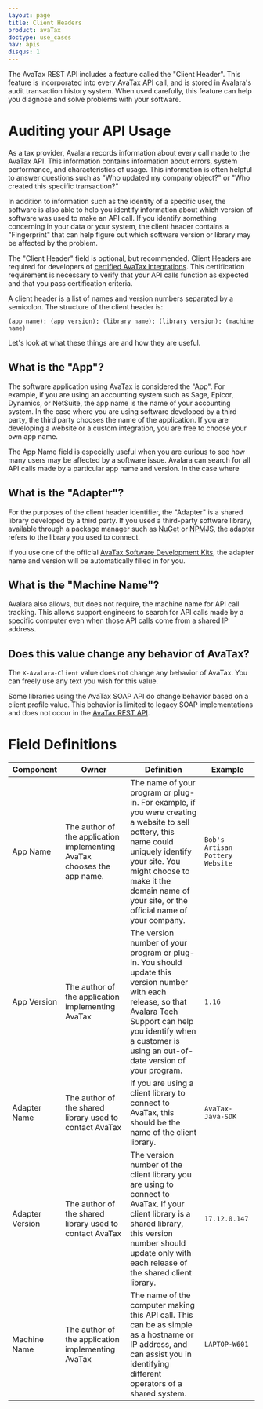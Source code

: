 ```yaml
---
layout: page
title: Client Headers
product: avaTax
doctype: use_cases
nav: apis
disqus: 1
---
```


The AvaTax REST API includes a feature called the "Client Header".  This feature is incorporated into every AvaTax API call, and is stored in Avalara's audit transaction history system.  When used carefully, this feature can help you diagnose and solve problems with your software.

# Auditing your API Usage

As a tax provider, Avalara records information about every call made to the AvaTax API.  This information contains information about errors, system performance, and characteristics of usage.  This information is often helpful to answer questions such as "Who updated my company object?" or "Who created this specific transaction?"

In addition to information such as the identity of a specific user, the software is also able to help you identify information about which version of software was used to make an API call.  If you identify something concerning in your data or your system, the client header contains a "Fingerprint" that can help figure out which software version or library may be affected by the problem.

The "Client Header" field is optional, but recommended.  Client Headers are required for developers of [certified AvaTax integrations](https://developer.avalara.com/certification).  This certification requirement is necessary to verify that your API calls function as expected and that you pass certification criteria.

A client header is a list of names and version numbers separated by a semicolon.  The structure of the client header is:

```
(app name); (app version); (library name); (library version); (machine name)
```

Let's look at what these things are and how they are useful.

## What is the "App"?

The software application using AvaTax is considered the "App".  For example, if you are using an accounting system such as Sage, Epicor, Dynamics, or NetSuite, the app name is the name of your accounting system.  In the case where you are using software developed by a third party, the third party chooses the name of the application.  If you are developing a website or a custom integration, you are free to choose your own app name.

The App Name field is especially useful when you are curious to see how many users may be affected by a software issue.  Avalara can search for all API calls made by a particular app name and version.  In the case where 

## What is the "Adapter"?

For the purposes of the client header identifier, the "Adapter" is a shared library developed by a third party.  If you used a third-party software library, available through a package manager such as [NuGet](https://www.nuget.org/packages/Avalara.AvaTax/) or [NPMJS](https://www.npmjs.com/package/avatax), the adapter refers to the library you used to connect.

If you use one of the official [AvaTax Software Development Kits](https://developer.avalara.com/sdk), the adapter name and version will be automatically filled in for you.

## What is the "Machine Name"?

Avalara also allows, but does not require, the machine name for API call tracking.  This allows support engineers to search for API calls made by a specific computer even when those API calls come from a shared IP address.

## Does this value change any behavior of AvaTax?

The `X-Avalara-Client` value does not change any behavior of AvaTax. You can freely use any text you wish for this value.

Some libraries using the AvaTax SOAP API do change behavior based on a client profile value.  This behavior is limited to legacy SOAP implementations and does not occur in the [AvaTax REST API](https://developer.avalara.com/api-reference/avatax/rest/v2/).

# Field Definitions

<div class="mobile-table">
    <table class="styled-table">
        <thead>
            <tr>
                <th>Component</th>
                <th>Owner</th>
                <th>Definition</th>
                <th>Example</th>
            </tr>
        </thead>
        <tbody>
            <tr>
                <td>App Name</td>
				<td>The author of the application implementing AvaTax chooses the app name.  </td>
                <td>The name of your program or plug-in. For example, if you were creating a website to sell pottery, this name could uniquely identify your site.  You might choose to make it the domain name of your site, or the official name of your company.</td>
                <td><code class="highlight-rouge">Bob's Artisan Pottery Website</code></td>
            </tr>
            <tr>
                <td>App Version</td>
				<td>The author of the application implementing AvaTax</td>
                <td>The version number of your program or plug-in. You should update this version number with each release, so that Avalara Tech Support can help you identify when a customer is using an out-of-date version of your program.</td>
                <td><code class="highlight-rouge">1.16</code></td>
            </tr>
            <tr>
                <td>Adapter Name</td>
				<td>The author of the shared library used to contact AvaTax</td>
                <td>If you are using a client library to connect to AvaTax, this should be the name of the client library.</td>
                <td><code class="highlight-rouge">AvaTax-Java-SDK</code></td>
            </tr>
            <tr>
                <td>Adapter Version</td>
				<td>The author of the shared library used to contact AvaTax</td>
                <td>The version number of the client library you are using to connect to AvaTax. If your client library is a shared library, this version number should update only with each release of the shared client library.</td>
                <td><code class="highlight-rouge">17.12.0.147</code></td>
            </tr>
            <tr>
                <td>Machine Name</td>
				<td>The author of the application implementing AvaTax</td>
                <td>The name of the computer making this API call. This can be as simple as a hostname or IP address, and can assist you in identifying different operators of a shared system.</td>
                <td><code class="highlight-rouge">LAPTOP-W601</code></td>
            </tr>
        </tbody>
    </table>
</div>
            
